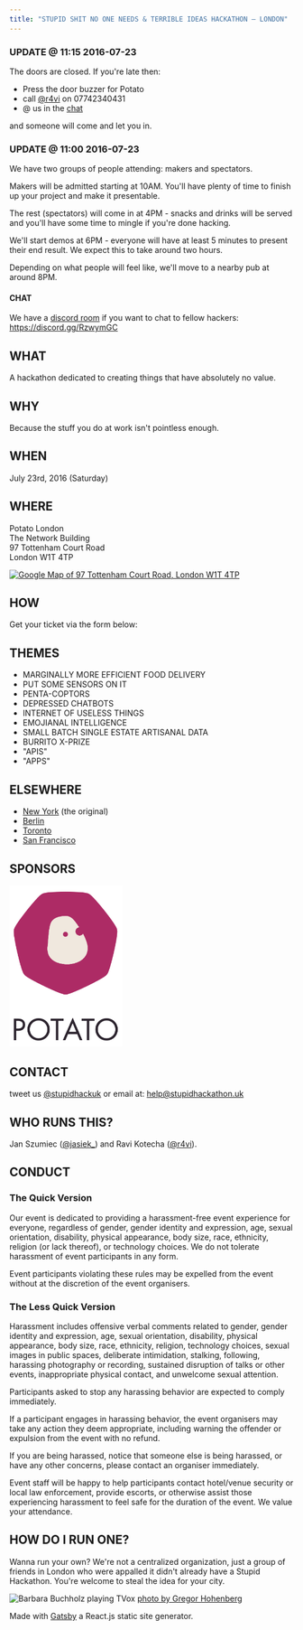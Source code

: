 ```yaml
---
title: "STUPID SHIT NO ONE NEEDS & TERRIBLE IDEAS HACKATHON — LONDON"
---
```


### UPDATE @ 11:15 2016-07-23

The doors are closed. If you're late then:

* Press the door buzzer for Potato
* call [@r4vi] on 07742340431 
* @ us in the [chat]

and someone will come and let you in.


### UPDATE @ 11:00 2016-07-23

We have two groups of people attending: makers and spectators.

Makers will be admitted starting at 10AM. You'll have plenty of time to finish up your project and make it presentable.

The rest (spectators) will come in at 4PM - snacks and drinks will be served and you'll have some time to mingle if you're done hacking.

We'll start demos at 6PM - everyone will have at least 5 minutes to present their end result. We expect this to take around two hours.

Depending on what people will feel like, we'll move to a nearby pub at around 8PM.

#### CHAT
We have a [discord room][chat] if you want to chat to fellow hackers: https://discord.gg/RzwymGC

## WHAT

A hackathon dedicated to creating things that have absolutely no value.

## WHY

Because the stuff you do at work isn't pointless enough.

## WHEN

July 23rd, 2016 (Saturday)

## WHERE

Potato London  
The Network Building  
97 Tottenham Court Road  
London W1T 4TP  

<a href="https://www.google.com/maps/place/97+Tottenham+Court+Road,+London+W1T+4TP/"><img src="https://maps.googleapis.com/maps/api/staticmap?center=97+Tottenham+Court+Road,+London+W1T+4TP&zoom=15&scale=1&size=300x300&maptype=roadmap&format=png&visual_refresh=true&markers=size:mid%7Ccolor:0x637bfc%7Clabel:%7C97+Tottenham+Court+Road,+London+W1T+4TP" alt="Google Map of 97 Tottenham Court Road, London W1T 4TP"></a>

## HOW

Get your ticket via the form below:

<tito-widget event="stupid-hackathon-london/2016">
</tito-widget>

## THEMES

  * MARGINALLY MORE EFFICIENT FOOD DELIVERY
  * PUT SOME SENSORS ON IT
  * PENTA-COPTORS
  * DEPRESSED CHATBOTS
  * INTERNET OF USELESS THINGS
  * EMOJIANAL INTELLIGENCE
  * SMALL BATCH SINGLE ESTATE ARTISANAL DATA
  * BURRITO X-PRIZE
  * "APIS"
  * "APPS"

## ELSEWHERE

 * [New York](http://www.stupidhackathon.com) (the original)
 * [Berlin](http://stupidhackathon.de/)
 * [Toronto](http://stupidhacktoronto.com/)
 * [San Francisco](https://stupidhackathon.github.io/)

## SPONSORS

<a href="https://p.ota.to/"><img alt="Potato" width=200 heigh=200 src="potato.svg"/></img></a>

## CONTACT

tweet us [@stupidhackuk](https://twitter.com/stupidhackuk) or email at: [help@stupidhackathon.uk](mailto:help@stupidhackathon.uk)

## WHO RUNS THIS?

Jan Szumiec ([@jasiek_](https://twitter.com/jasiek_)) and Ravi Kotecha ([@r4vi]).

## CONDUCT

### The Quick Version

Our event is dedicated to providing a harassment-free event experience for everyone, regardless of gender, 
gender identity and expression, age, sexual orientation, disability, 
physical appearance, body size, race, ethnicity, religion (or lack thereof), or technology choices. 
We do not tolerate harassment of event participants in any form. 

Event participants violating these rules may be expelled from the event without at the discretion of the event organisers.

### The Less Quick Version

Harassment includes offensive verbal comments related to gender, gender identity and expression, age, sexual orientation, disability, physical appearance, body size, race, ethnicity, religion, technology choices, sexual images in public spaces, deliberate intimidation, stalking, following, harassing photography or recording, sustained disruption of talks or other events, inappropriate physical contact, and unwelcome sexual attention.

Participants asked to stop any harassing behavior are expected to comply immediately.

If a participant engages in harassing behavior, the event organisers may take any action they deem appropriate, including warning the offender or expulsion from the event with no refund.

If you are being harassed, notice that someone else is being harassed, or have any other concerns, please contact an organiser immediately. 

Event staff will be happy to help participants contact hotel/venue security or local law enforcement, provide escorts, or otherwise assist those experiencing harassment to feel safe for the duration of the event. 
We value your attendance.

## HOW DO I RUN ONE?

Wanna run your own? We're not a centralized organization, 
just a group of friends in London who were appalled it didn't already have a Stupid Hackathon. 
You're welcome to steal the idea for your city.

<img alt="Barbara Buchholz playing TVox" src="https://upload.wikimedia.org/wikipedia/commons/thumb/c/c5/Barbara_Buchholz_playing_TVox.jpg/1024px-Barbara_Buchholz_playing_TVox.jpg"/>
<a
  title="Gregor Hohenberg (Courtesy of Barbara Buchholz) [CC BY-SA 3.0 (http://creativecommons.org/licenses/by-sa/3.0)], via Wikimedia Commons" 
  href="https://commons.wikimedia.org/wiki/File%3ABarbara_Buchholz_playing_TVox.jpg"
  class="small-link"
>
  photo by Gregor Hohenberg
</a>

Made with <a href="https://github.com/gatsbyjs/">Gatsby</a> a React.js static site generator.

[chat]: https://discord.gg/RzwymGC
[@r4vi]: https://twitter.com/r4vi
